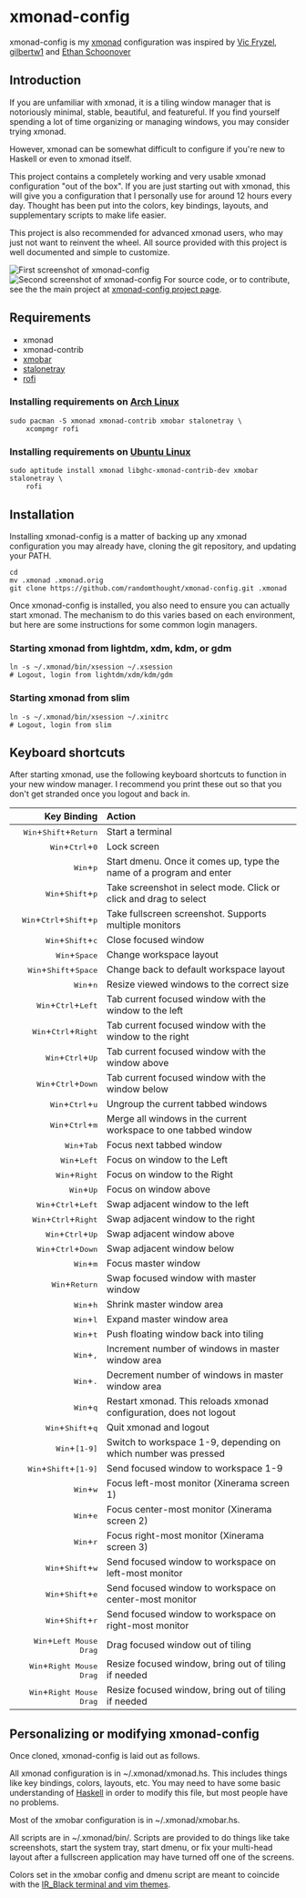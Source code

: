 # xmonad-config
xmonad-config is my [xmonad](http://xmonad.org/) configuration was inspired by [Vic Fryzel](https://github.com/vicfryzel/xmonad-config), [gilbertw1](https://gist.github.com/gilbertw1/c33e79eb76fcb5a47411da881c621639) and [Ethan Schoonover](https://github.com/altercation/dotfiles-tilingwm)


## Introduction

If you are unfamiliar with xmonad, it is a tiling window manager that is
notoriously minimal, stable, beautiful, and featureful.  If you find yourself
spending a lot of time organizing or managing windows, you may consider trying
xmonad.

However, xmonad can be somewhat difficult to configure if you're new to
Haskell or even to xmonad itself.

This project contains a completely working and very usable xmonad
configuration "out of the box".  If you are just starting out with xmonad,
this will give you a configuration that I personally use for around 12 hours
every day.  Thought has been put into the colors, key bindings, layouts,
and supplementary scripts to make life easier.

This project is also recommended for advanced xmonad users, who may just not
want to reinvent the wheel.  All source provided with this project is well
documented and simple to customize.

![First screenshot of xmonad-config](https://raw.githubusercontent.com/randomthought/xmonad-config/master/screenshot1.png)
![Second screenshot of xmonad-config](https://raw.githubusercontent.com/randomthought/xmonad-config/master/screenshot2.png)
For source code, or to contribute, see the the main project at
[xmonad-config project page](http://github.com/vicfryzel/xmonad-config).


## Requirements

* xmonad
* xmonad-contrib
* [xmobar](http://projects.haskell.org/xmobar/)
* [stalonetray](http://stalonetray.sourceforge.net/)
* [rofi](https://davedavenport.github.io/rofi/)

### Installing requirements on [Arch Linux](http://www.archlinux.org/)

    sudo pacman -S xmonad xmonad-contrib xmobar stalonetray \
        xcompmgr rofi

### Installing requirements on [Ubuntu Linux](http://www.ubuntu.com/)

    sudo aptitude install xmonad libghc-xmonad-contrib-dev xmobar stalonetray \
        rofi

## Installation

Installing xmonad-config is a matter of backing up any xmonad configuration
you may already have, cloning the git repository, and updating your PATH.

    cd
    mv .xmonad .xmonad.orig
    git clone https://github.com/randomthought/xmonad-config.git .xmonad

Once xmonad-config is installed, you also need to ensure you can actually
start xmonad.  The mechanism to do this varies based on each environment, but
here are some instructions for some common login managers.

### Starting xmonad from lightdm, xdm, kdm, or gdm

    ln -s ~/.xmonad/bin/xsession ~/.xsession
    # Logout, login from lightdm/xdm/kdm/gdm

### Starting xmonad from slim

    ln -s ~/.xmonad/bin/xsession ~/.xinitrc
    # Logout, login from slim


## Keyboard shortcuts

After starting xmonad, use the following keyboard shortcuts to function in
your new window manager.  I recommend you print these out so that you don't
get stranded once you logout and back in.

|                           Key Binding                        |                        Action                          |
|-------------------------------------------------------------:|:-------------------------------------------------------|
| <kbd>Win</kbd>+<kbd>Shift</kbd>+<kbd>Return</kbd>            |                      Start a terminal                  |
| <kbd>Win</kbd>+<kbd>Ctrl</kbd>+<kbd>0</kbd>                  |                        Lock screen                     |
| <kbd>Win</kbd>+<kbd>p</kbd> | Start dmenu.  Once it comes up, type the name of a program and enter |
| <kbd>Win</kbd>+<kbd>Shift</kbd>+<kbd>p</kbd> | Take screenshot in select mode. Click or click and drag to select |
| <kbd>Win</kbd>+<kbd>Ctrl</kbd>+<kbd>Shift</kbd>+<kbd>p</kbd> | Take fullscreen screenshot. Supports multiple monitors |
| <kbd>Win</kbd>+<kbd>Shift</kbd>+<kbd>c</kbd> | Close focused window |
| <kbd>Win</kbd>+<kbd>Space</kbd> | Change workspace layout |
| <kbd>Win</kbd>+<kbd>Shift</kbd>+<kbd>Space</kbd> | Change back to default workspace layout |
| <kbd>Win</kbd>+<kbd>n</kbd> | Resize viewed windows to the correct size |
| <kbd>Win</kbd>+<kbd>Ctrl</kbd>+<kbd>Left</kbd>        | Tab current focused window with the window to the left     |
| <kbd>Win</kbd>+<kbd>Ctrl</kbd>+<kbd>Right</kbd> | Tab current focused window with the window to the right |
| <kbd>Win</kbd>+<kbd>Ctrl</kbd>+<kbd>Up</kbd> | Tab current focused window with the window above |
| <kbd>Win</kbd>+<kbd>Ctrl</kbd>+<kbd>Down</kbd> | Tab current focused window with the window below |
| <kbd>Win</kbd>+<kbd>Ctrl</kbd>+<kbd>u</kbd> | Ungroup the current tabbed windows |
| <kbd>Win</kbd>+<kbd>Ctrl</kbd>+<kbd>m</kbd> | Merge all windows in the current workspace to one tabbed window |
| <kbd>Win</kbd>+<kbd>Tab</kbd> | Focus next tabbed window |
| <kbd>Win</kbd>+<kbd>Left</kbd> | Focus on window to the Left |
| <kbd>Win</kbd>+<kbd>Right</kbd> | Focus on window to the Right |
| <kbd>Win</kbd>+<kbd>Up</kbd> | Focus on window above |
| <kbd>Win</kbd>+<kbd>Ctrl</kbd>+<kbd>Left</kbd> | Swap adjacent window to the left |
| <kbd>Win</kbd>+<kbd>Ctrl</kbd>+<kbd>Right</kbd> | Swap adjacent window to the right |
| <kbd>Win</kbd>+<kbd>Ctrl</kbd>+<kbd>Up</kbd> | Swap adjacent window above |
| <kbd>Win</kbd>+<kbd>Ctrl</kbd>+<kbd>Down</kbd> | Swap adjacent window below |
| <kbd>Win</kbd>+<kbd>m</kbd> | Focus master window |
| <kbd>Win</kbd>+<kbd>Return</kbd> | Swap focused window with master window |
| <kbd>Win</kbd>+<kbd>h</kbd> | Shrink master window area |
| <kbd>Win</kbd>+<kbd>l</kbd> | Expand master window area |
| <kbd>Win</kbd>+<kbd>t</kbd> | Push floating window back into tiling |
| <kbd>Win</kbd>+<kbd>,</kbd> | Increment number of windows in master window area |
| <kbd>Win</kbd>+<kbd>.</kbd> | Decrement number of windows in master window area |
| <kbd>Win</kbd>+<kbd>q</kbd> | Restart xmonad. This reloads xmonad configuration, does not logout |
| <kbd>Win</kbd>+<kbd>Shift</kbd>+<kbd>q</kbd> | Quit xmonad and logout |
| <kbd>Win</kbd>+<kbd>[1-9]</kbd> | Switch to workspace 1-9, depending on which number was pressed |
| <kbd>Win</kbd>+<kbd>Shift</kbd>+<kbd>[1-9]</kbd> | Send focused window to workspace 1-9 |
| <kbd>Win</kbd>+<kbd>w</kbd> | Focus left-most monitor (Xinerama screen 1) |
| <kbd>Win</kbd>+<kbd>e</kbd> | Focus center-most monitor (Xinerama screen 2) |
| <kbd>Win</kbd>+<kbd>r</kbd> | Focus right-most monitor (Xinerama screen 3) |
| <kbd>Win</kbd>+<kbd>Shift</kbd>+<kbd>w</kbd> | Send focused window to workspace on left-most monitor |
| <kbd>Win</kbd>+<kbd>Shift</kbd>+<kbd>e</kbd> | Send focused window to workspace on center-most monitor |
| <kbd>Win</kbd>+<kbd>Shift</kbd>+<kbd>r</kbd> | Send focused window to workspace on right-most monitor |
| <kbd>Win</kbd>+<kbd>Left Mouse Drag</kbd> | Drag focused window out of tiling |
| <kbd>Win</kbd>+<kbd>Right Mouse Drag</kbd> | Resize focused window, bring out of tiling if needed |
| <kbd>Win</kbd>+<kbd>Right Mouse Drag</kbd> | Resize focused window, bring out of tiling if needed |


## Personalizing or modifying xmonad-config

Once cloned, xmonad-config is laid out as follows.

All xmonad configuration is in ~/.xmonad/xmonad.hs.  This includes
things like key bindings, colors, layouts, etc.  You may need to have some
basic understanding of [Haskell](https://wiki.haskell.org/Haskell)
in order to modify this file, but most people have no problems.

Most of the xmobar configuration is in ~/.xmonad/xmobar.hs.

All scripts are in ~/.xmonad/bin/.  Scripts are provided to do things like
take screenshots, start the system tray, start dmenu, or fix your multi-head
layout after a fullscreen application may have turned off one of the screens. 

Colors set in the xmobar config and dmenu script are meant to coincide with the
[IR_Black terminal and vim themes](http://toddwerth.com/2008/04/30/the-last-vim-color-scheme-youll-ever-need/).
